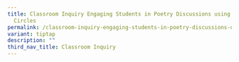 ```yaml
---
title: Classroom Inquiry Engaging Students in Poetry Discussions using Socratic
  Circles
permalink: /classroom-inquiry-engaging-students-in-poetry-discussions-using-socratic-circles/
variant: tiptap
description: ""
third_nav_title: Classroom Inquiry
---
```

